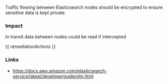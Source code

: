 
Traffic flowing between Elasticsearch nodes should be encrypted to ensure sensitive data is kept private.

### Impact
In transit data between nodes could be read if intercepted

<!-- DO NOT CHANGE -->
{{ remediationActions }}

### Links
- https://docs.aws.amazon.com/elasticsearch-service/latest/developerguide/ntn.html
        